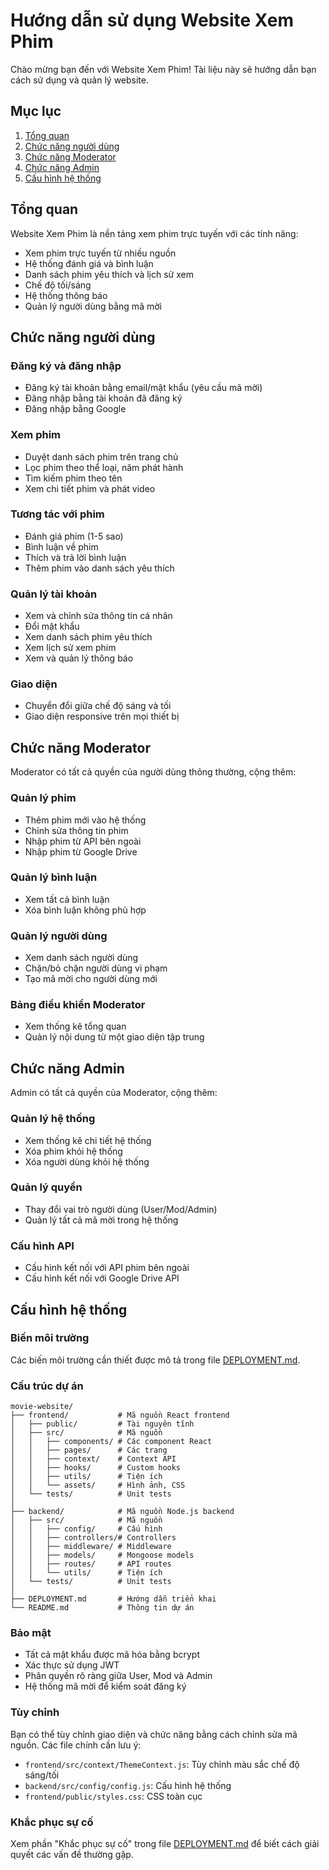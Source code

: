 # Hướng dẫn sử dụng Website Xem Phim

Chào mừng bạn đến với Website Xem Phim! Tài liệu này sẽ hướng dẫn bạn cách sử dụng và quản lý website.

## Mục lục
1. [Tổng quan](#tổng-quan)
2. [Chức năng người dùng](#chức-năng-người-dùng)
3. [Chức năng Moderator](#chức-năng-moderator)
4. [Chức năng Admin](#chức-năng-admin)
5. [Cấu hình hệ thống](#cấu-hình-hệ-thống)

## Tổng quan

Website Xem Phim là nền tảng xem phim trực tuyến với các tính năng:
- Xem phim trực tuyến từ nhiều nguồn
- Hệ thống đánh giá và bình luận
- Danh sách phim yêu thích và lịch sử xem
- Chế độ tối/sáng
- Hệ thống thông báo
- Quản lý người dùng bằng mã mời

## Chức năng người dùng

### Đăng ký và đăng nhập
- Đăng ký tài khoản bằng email/mật khẩu (yêu cầu mã mời)
- Đăng nhập bằng tài khoản đã đăng ký
- Đăng nhập bằng Google

### Xem phim
- Duyệt danh sách phim trên trang chủ
- Lọc phim theo thể loại, năm phát hành
- Tìm kiếm phim theo tên
- Xem chi tiết phim và phát video

### Tương tác với phim
- Đánh giá phim (1-5 sao)
- Bình luận về phim
- Thích và trả lời bình luận
- Thêm phim vào danh sách yêu thích

### Quản lý tài khoản
- Xem và chỉnh sửa thông tin cá nhân
- Đổi mật khẩu
- Xem danh sách phim yêu thích
- Xem lịch sử xem phim
- Xem và quản lý thông báo

### Giao diện
- Chuyển đổi giữa chế độ sáng và tối
- Giao diện responsive trên mọi thiết bị

## Chức năng Moderator

Moderator có tất cả quyền của người dùng thông thường, cộng thêm:

### Quản lý phim
- Thêm phim mới vào hệ thống
- Chỉnh sửa thông tin phim
- Nhập phim từ API bên ngoài
- Nhập phim từ Google Drive

### Quản lý bình luận
- Xem tất cả bình luận
- Xóa bình luận không phù hợp

### Quản lý người dùng
- Xem danh sách người dùng
- Chặn/bỏ chặn người dùng vi phạm
- Tạo mã mời cho người dùng mới

### Bảng điều khiển Moderator
- Xem thống kê tổng quan
- Quản lý nội dung từ một giao diện tập trung

## Chức năng Admin

Admin có tất cả quyền của Moderator, cộng thêm:

### Quản lý hệ thống
- Xem thống kê chi tiết hệ thống
- Xóa phim khỏi hệ thống
- Xóa người dùng khỏi hệ thống

### Quản lý quyền
- Thay đổi vai trò người dùng (User/Mod/Admin)
- Quản lý tất cả mã mời trong hệ thống

### Cấu hình API
- Cấu hình kết nối với API phim bên ngoài
- Cấu hình kết nối với Google Drive API

## Cấu hình hệ thống

### Biến môi trường
Các biến môi trường cần thiết được mô tả trong file [DEPLOYMENT.md](./DEPLOYMENT.md).

### Cấu trúc dự án
```
movie-website/
├── frontend/           # Mã nguồn React frontend
│   ├── public/         # Tài nguyên tĩnh
│   ├── src/            # Mã nguồn
│   │   ├── components/ # Các component React
│   │   ├── pages/      # Các trang
│   │   ├── context/    # Context API
│   │   ├── hooks/      # Custom hooks
│   │   ├── utils/      # Tiện ích
│   │   └── assets/     # Hình ảnh, CSS
│   └── tests/          # Unit tests
│
├── backend/            # Mã nguồn Node.js backend
│   ├── src/            # Mã nguồn
│   │   ├── config/     # Cấu hình
│   │   ├── controllers/# Controllers
│   │   ├── middleware/ # Middleware
│   │   ├── models/     # Mongoose models
│   │   ├── routes/     # API routes
│   │   └── utils/      # Tiện ích
│   └── tests/          # Unit tests
│
├── DEPLOYMENT.md       # Hướng dẫn triển khai
└── README.md           # Thông tin dự án
```

### Bảo mật
- Tất cả mật khẩu được mã hóa bằng bcrypt
- Xác thực sử dụng JWT
- Phân quyền rõ ràng giữa User, Mod và Admin
- Hệ thống mã mời để kiểm soát đăng ký

### Tùy chỉnh
Bạn có thể tùy chỉnh giao diện và chức năng bằng cách chỉnh sửa mã nguồn. Các file chính cần lưu ý:
- `frontend/src/context/ThemeContext.js`: Tùy chỉnh màu sắc chế độ sáng/tối
- `backend/src/config/config.js`: Cấu hình hệ thống
- `frontend/public/styles.css`: CSS toàn cục

### Khắc phục sự cố
Xem phần "Khắc phục sự cố" trong file [DEPLOYMENT.md](./DEPLOYMENT.md) để biết cách giải quyết các vấn đề thường gặp.
